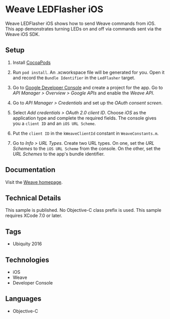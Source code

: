 # Weave LEDFlasher iOS
Weave LEDFlasher iOS shows how to send Weave commands from iOS. This app
demonstrates turning LEDs on and off via commands sent via the Weave iOS SDK.

## Setup

1. Install [CocoaPods](https://cocoapods.org)

2. Run `pod install`. An .xcworkspace file will be generated for you. Open it and record the `Bundle Identifier` in the `LedFlasher` target.

3. Go to [Google Developer Console](https://console.developers.google.com) and create a project for the app. Go to _API Manager > Overview > Google APIs_ and enable the _Weave API_.

4. Go to _API Manager > Credentials_ and set up the _OAuth consent screen_.

5. Select _Add credentials > OAuth 2.0 client ID_. Choose _iOS_ as the application type and complete the required fields. The console gives you a `client ID` and an `iOS URL Scheme`.

6. Put the `client ID` in the `kWeaveClientId` constant in `WeaveConstants.m`.

7. Go to _Info > URL Types_. Create two URL types. On one, set the _URL Schemes_ to the `iOS URL Scheme` from the console. On the other, set the _URL Schemes_ to the app's bundle identifier.

## Documentation

Visit the [Weave homepage](https://developers.google.com/weave/).

## Technical Details

This sample is published. No Objective-C class prefix is used. This sample
requires XCode 7.0 or later.

## Tags
- Ubiquity 2016

## Technologies
- iOS
- Weave
- Developer Console

## Languages
- Objective-C




